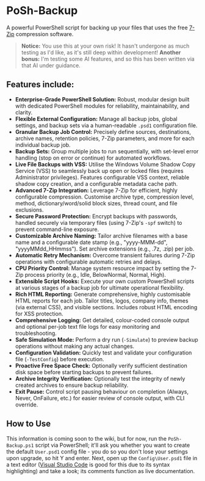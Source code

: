 # PoSh-Backup
A powerful PowerShell script for backing up your files that uses the free [7-Zip](https://www.7-zip.org/) compression software.

> **Notice:** You use this at your own risk! It hasn't undergone as much testing as I'd like, as it's still deep within development! **Another bonus:** I'm testing some AI features, and so this has been written via that AI under guidance.

## Features include:
*   **Enterprise-Grade PowerShell Solution:** Robust, modular design built with dedicated PowerShell modules for reliability, maintainability, and clarity.
*   **Flexible External Configuration:** Manage all backup jobs, global settings, and backup sets via a human-readable `.psd1` configuration file.
*   **Granular Backup Job Control:** Precisely define sources, destinations, archive names, retention policies, 7-Zip parameters, and more for each individual backup job.
*   **Backup Sets:** Group multiple jobs to run sequentially, with set-level error handling (stop on error or continue) for automated workflows.
*   **Live File Backups with VSS:** Utilise the Windows Volume Shadow Copy Service (VSS) to seamlessly back up open or locked files (requires Administrator privileges). Features configurable VSS context, reliable shadow copy creation, and a configurable metadata cache path.
*   **Advanced 7-Zip Integration:** Leverage 7-Zip for efficient, highly configurable compression. Customise archive type, compression level, method, dictionary/word/solid block sizes, thread count, and file exclusions.
*   **Secure Password Protection:** Encrypt backups with passwords, handled securely via temporary files (using 7-Zip's `-spf` switch) to prevent command-line exposure.
*   **Customizable Archive Naming:** Tailor archive filenames with a base name and a configurable date stamp (e.g., "yyyy-MMM-dd", "yyyyMMdd_HHmmss"). Set archive extensions (e.g., .7z, .zip) per job.
*   **Automatic Retry Mechanism:** Overcome transient failures during 7-Zip operations with configurable automatic retries and delays.
*   **CPU Priority Control:** Manage system resource impact by setting the 7-Zip process priority (e.g., Idle, BelowNormal, Normal, High).
*   **Extensible Script Hooks:** Execute your own custom PowerShell scripts at various stages of a backup job for ultimate operational flexibility.
*   **Rich HTML Reporting:** Generate comprehensive, highly customisable HTML reports for each job. Tailor titles, logos, company info, themes (via external CSS), and visible sections. Includes robust HTML encoding for XSS protection.
*   **Comprehensive Logging:** Get detailed, colour-coded console output and optional per-job text file logs for easy monitoring and troubleshooting.
*   **Safe Simulation Mode:** Perform a dry run (`-Simulate`) to preview backup operations without making any actual changes.
*   **Configuration Validation:** Quickly test and validate your configuration file (`-TestConfig`) before execution.
*   **Proactive Free Space Check:** Optionally verify sufficient destination disk space before starting backups to prevent failures.
*   **Archive Integrity Verification:** Optionally test the integrity of newly created archives to ensure backup reliability.
*   **Exit Pause:** Control script pausing behaviour on completion (Always, Never, OnFailure, etc.) for easier review of console output, with CLI override.

## How to Use
This information is coming soon to the wiki, but for now, run the `PoSh-Backup.ps1` script via PowerShell; it'll ask you whether you want to create the default `User.psd1` config file - you do so you don't lose your settings upon upgrade, so hit Y and enter. Next, open up the `Config\User.psd1` file in a text editor ([Visual Studio Code](https://code.visualstudio.com/) is good for this due to its syntax highlighting) and take a look; its comments function as live documentation.
